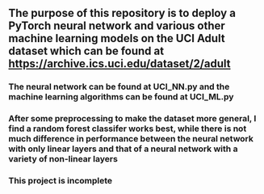 ## The purpose of this repository is to deploy a PyTorch neural network and various other machine learning models on the UCI Adult dataset which can be found at https://archive.ics.uci.edu/dataset/2/adult

### The neural network can be found at UCI_NN.py and the machine learning algorithms can be found at UCI_ML.py

### After some preprocessing to make the dataset more general, I find a random forest classifer works best, while there is not much difference in performance between the neural network with only linear layers and that of a neural network with a variety of non-linear layers

### This project is incomplete 
